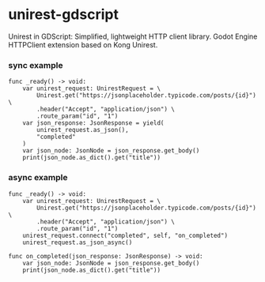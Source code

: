 # unirest-gdscript
Unirest in GDScript: Simplified, lightweight HTTP client library. Godot Engine HTTPClient extension based on Kong Unirest.

### sync example
```gdscript
func _ready() -> void:
    var unirest_request: UnirestRequest = \ 
		Unirest.get("https://jsonplaceholder.typicode.com/posts/{id}") \ 
		.header("Accept", "application/json") \ 
		.route_param("id", "1")
	var json_response: JsonResponse = yield(
		unirest_request.as_json(),
		"completed"
	)
	var json_node: JsonNode = json_response.get_body()
	print(json_node.as_dict().get("title"))
```

### async example
```gdscript
func _ready() -> void:
    var unirest_request: UnirestRequest = \
        Unirest.get("https://jsonplaceholder.typicode.com/posts/{id}") \
        .header("Accept", "application/json") \
        .route_param("id", "1")
	unirest_request.connect("completed", self, "on_completed")
	unirest_request.as_json_async()

func on_completed(json_response: JsonResponse) -> void:
    var json_node: JsonNode = json_response.get_body()
    print(json_node.as_dict().get("title"))
```
